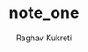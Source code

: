 ---
layout: note
title: note_one
meta: quick script
categories: python, note	
author: Raghav Kukreti
---